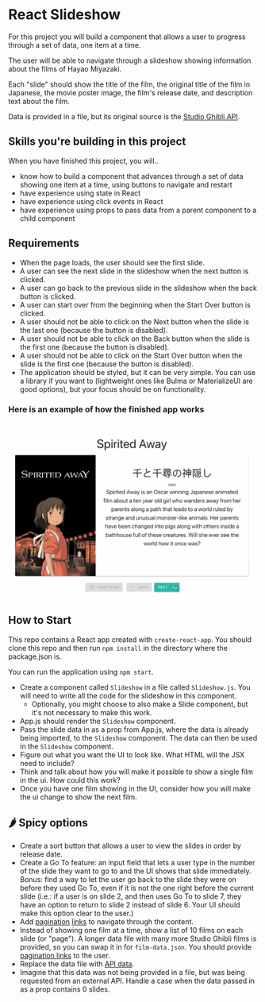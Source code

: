 # React Slideshow

For this project you will build a component that allows a user to progress through a set of data, one item at a time.

The user will be able to navigate through a slideshow showing information about the films of Hayao Miyazaki.

Each "slide" should show the title of the film, the original title of the film in Japanese, the movie poster image, the film's release date, and description text about the film.

Data is provided in a file, but its original source is the [Studio Ghibli API](https://ghibliapi.herokuapp.com/).

## Skills you're building in this project

When you have finished this project, you will..

- know how to build a component that advances through a set of data showing one item at a time, using buttons to navigate and restart
- have experience using state in React
- have experience using click events in React
- have experience using props to pass data from a parent component to a child component

## Requirements

- When the page loads, the user should see the first slide.
- A user can see the next slide in the slideshow when the next button is clicked.
- A user can go back to the previous slide in the slideshow when the back button is clicked.
- A user can start over from the beginning when the Start Over button is clicked.
- A user should not be able to click on the Next button when the slide is the last one (because the button is disabled).
- A user should not be able to click on the Back button when the slide is the first one (because the button is disabled).
- A user should not be able to click on the Start Over button when the slide is the first one (because the button is disabled).
- The application should be styled, but it can be very simple. You can use a library if you want to (lightweight ones like Bulma or MaterializeUI are good options), but your focus should be on functionality.

### Here is an example of how the finished app works

![](react-slides.gif)

## How to Start

This repo contains a React app created with `create-react-app`. You should clone this repo and then run `npm install` in the directory where the package.json is.

You can run the application using `npm start`.

- Create a component called `Slideshow` in a file called `Slideshow.js`. You will need to write all the code for the slideshow in this component.
  - Optionally, you might choose to also make a Slide component, but it's not necessary to make this work.
- App.js should render the `Slideshow` component.
- Pass the slide data in as a prop from App.js, where the data is already being imported, to the `Slideshow` component. The data can then be used in the `Slideshow` component.
- Figure out what you want the UI to look like. What HTML will the JSX need to include?
- Think and talk about how you will make it possible to show a single film in the ui. How could this work?
- Once you have one film showing in the UI, consider how you will make the ui change to show the next film.


## 🌶️ Spicy options

- Create a sort button that allows a user to view the slides in order by release date.
- Create a Go To feature: an input field that lets a user type in the number of the slide they want to go to and the UI shows that slide immediately. Bonus: find a way to let the user go back to the slide they were on before they used Go To, even if it is not the one right before the current slide (i.e.: if a user is on slide 2, and then uses Go To to slide 7, they have an option to return to slide 2 instead of slide 6. Your UI should make this option clear to the user.)
- Add [pagination](https://bulma.io/documentation/components/pagination/) [links](https://materializecss.com/pagination.html#!) to navigate through the content.
- Instead of showing one film at a time, show a list of 10 films on each slide (or "page"). A longer data file with many more Studio Ghibli films is provided, so you can swap it in for `film-data.json`. You should provide [pagination links](https://developer.mozilla.org/en-US/docs/Web/CSS/Layout_cookbook/Pagination) to the user.
- Replace the data file with [API data](https://ghibliapi.herokuapp.com/).
- Imagine that this data was not being provided in a file, but was being requested from an external API. Handle a case when the data passed in as a prop contains 0 slides.
